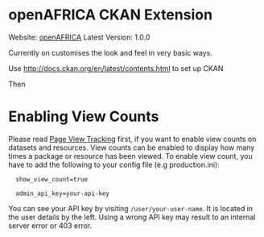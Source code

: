 openAFRICA CKAN Extension
=========================

Website: [openAFRICA](http://openAFRICA.net)
Latest Version: 1.0.0

Currently on customises the look and feel in very basic ways.

Use http://docs.ckan.org/en/latest/contents.html to set up CKAN

Then


Enabling View Counts
====================
Please read [Page View Tracking](http://docs.ckan.org/en/latest/maintaining/tracking.html?highlight=tracking) first, if you want to enable view counts on datasets and resources.
View counts can be enabled to display how many times a package or resource has been viewed. 
To enable view count, you have to add the following to your config file (e.g production.ini):
```
  show_view_count=true

  admin_api_key=your-api-key
```

You can see your API key by visiting ``/user/your-user-name``. It is located in the user details by the left.
Using a wrong API key may result to an internal server error or 403 error.
